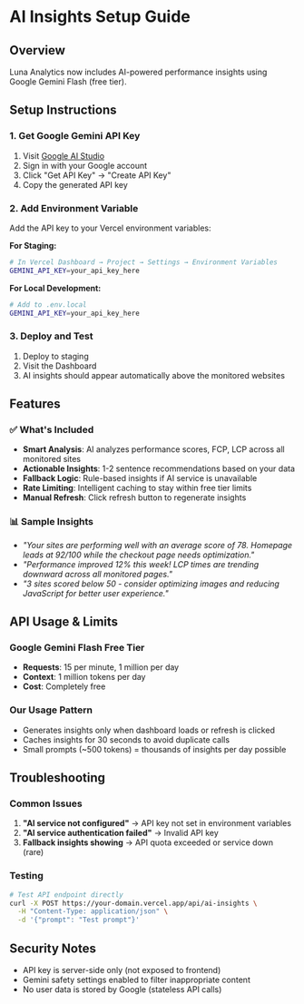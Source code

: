 # AI Insights Setup Guide

## Overview
Luna Analytics now includes AI-powered performance insights using Google Gemini Flash (free tier).

## Setup Instructions

### 1. Get Google Gemini API Key
1. Visit [Google AI Studio](https://ai.google.dev)
2. Sign in with your Google account
3. Click "Get API Key" → "Create API Key"
4. Copy the generated API key

### 2. Add Environment Variable
Add the API key to your Vercel environment variables:

**For Staging:**
```bash
# In Vercel Dashboard → Project → Settings → Environment Variables
GEMINI_API_KEY=your_api_key_here
```

**For Local Development:**
```bash
# Add to .env.local
GEMINI_API_KEY=your_api_key_here
```

### 3. Deploy and Test
1. Deploy to staging
2. Visit the Dashboard
3. AI insights should appear automatically above the monitored websites

## Features

### ✅ What's Included
- **Smart Analysis**: AI analyzes performance scores, FCP, LCP across all monitored sites
- **Actionable Insights**: 1-2 sentence recommendations based on your data
- **Fallback Logic**: Rule-based insights if AI service is unavailable
- **Rate Limiting**: Intelligent caching to stay within free tier limits
- **Manual Refresh**: Click refresh button to regenerate insights

### 📊 Sample Insights
- *"Your sites are performing well with an average score of 78. Homepage leads at 92/100 while the checkout page needs optimization."*
- *"Performance improved 12% this week! LCP times are trending downward across all monitored pages."*
- *"3 sites scored below 50 - consider optimizing images and reducing JavaScript for better user experience."*

## API Usage & Limits

### Google Gemini Flash Free Tier
- **Requests**: 15 per minute, 1 million per day
- **Context**: 1 million tokens per day
- **Cost**: Completely free

### Our Usage Pattern
- Generates insights only when dashboard loads or refresh is clicked
- Caches insights for 30 seconds to avoid duplicate calls
- Small prompts (~500 tokens) = thousands of insights per day possible

## Troubleshooting

### Common Issues
1. **"AI service not configured"** → API key not set in environment variables
2. **"AI service authentication failed"** → Invalid API key
3. **Fallback insights showing** → API quota exceeded or service down (rare)

### Testing
```bash
# Test API endpoint directly
curl -X POST https://your-domain.vercel.app/api/ai-insights \
  -H "Content-Type: application/json" \
  -d '{"prompt": "Test prompt"}'
```

## Security Notes
- API key is server-side only (not exposed to frontend)
- Gemini safety settings enabled to filter inappropriate content
- No user data is stored by Google (stateless API calls)
